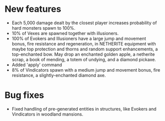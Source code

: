 # New features
* Each 5,000 damage dealt by the closest player increases probability of hard monsters spawn to 100%.
* 10% of Vexes are spawned together with illusioners.
* 100% of Evokers and Illusioners have a large jump and movement bonus, fire resistance and regeneration, in NETHERITE equipment with maybe top protection and thorns and random support enhancements, a top-enchanted bow. May drop an enchanted golden apple, a netherite scrap, a book of mending, a totem of undying, and a diamond pickaxe.
* Added 'apply' command
* 8% of Vindicators spawn with a medium jump and movement bonus, fire resistance, a slightly-enchanted diamond axe. 
# Bug fixes
* Fixed handling of pre-generated entities in structures, like Evokers and Vindicators in woodland mansions. 